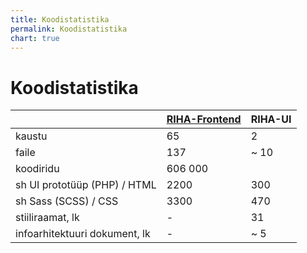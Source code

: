 ```yaml
---
title: Koodistatistika
permalink: Koodistatistika
chart: true
---
```


# Koodistatistika

|             |  [RIHA-Frontend](https://github.com/e-gov/RIHA-Frontend) |  RIHA-UI |
|----------| -------------------- | -------------------------------------------------------------------|
| kaustu  |  65                      | 2 |  
| faile     |  137 | ~ 10 |
| koodiridu | 606 000 | | 
| sh UI prototüüp (PHP) / HTML | 2200 | 300 | 
| sh Sass (SCSS) / CSS | 3300 | 470 |  
| stiiliraamat, lk | - | 31 |
| infoarhitektuuri dokument, lk | - | ~ 5 | 

 


 <div id="Diagramm1" style='margin: 10px 0 40px 0px;'></div>

<script>

function kuvaDiagrammid() {

  // Load the Visualization API and the corechart package.
  google.charts.load('current', {'packages':['corechart']});
  // Set a callback to run when the Google Visualization API is loaded.
  google.charts.setOnLoadCallback(kuva);

  function kuva() {

    // Moodusta andmetabel
    var data = google.visualization.arrayToDataTable(
      ['Projekt', 'Stiilimääratlusi, LOC', 'Faile', { role: 'style' }],
      ['Frontend', 3300, 137, 'gold'],
      ['UI', 470, 10, 'silver']
      );

    // Sea suvandid
    var options = {
      fontName: 'Anonymous Pro',
      'width':800, 'height':500, 
      chartArea: { left:20, top:20, width: '100%', height: '100%' },
      legend: { position: 'top', textStyle: {color: 'DarkGray', fontSize: 14} },

    };

    // Alusta diagrammi
    var chart = new google.visualization.PieChart(document.getElementById('Diagramm1'));
    // Joonista diagramm
    chart.draw(data, options);
  }

}

</script>